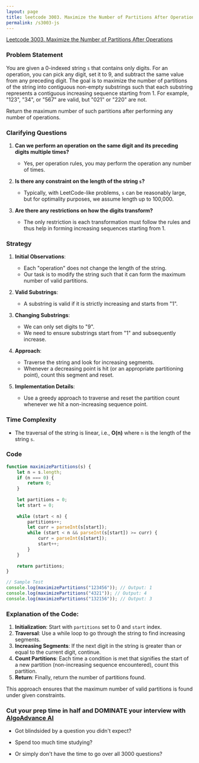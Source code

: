 ```yaml
---
layout: page
title: leetcode 3003. Maximize the Number of Partitions After Operations
permalink: /s3003-js
---
```

[Leetcode 3003. Maximize the Number of Partitions After Operations](https://algoadvance.github.io/algoadvance/l3003)
### Problem Statement

You are given a 0-indexed string `s` that contains only digits. For an operation, you can pick any digit, set it to 9, and subtract the same value from any preceding digit. The goal is to maximize the number of partitions of the string into contiguous non-empty substrings such that each substring represents a contiguous increasing sequence starting from 1. For example, "123", "34", or "567" are valid, but "021" or "220" are not.

Return the maximum number of such partitions after performing any number of operations.

### Clarifying Questions

1. **Can we perform an operation on the same digit and its preceding digits multiple times?**
   - Yes, per operation rules, you may perform the operation any number of times.
   
2. **Is there any constraint on the length of the string `s`?**
   - Typically, with LeetCode-like problems, `s` can be reasonably large, but for optimality purposes, we assume length up to 100,000.

3. **Are there any restrictions on how the digits transform?**
   - The only restriction is each transformation must follow the rules and thus help in forming increasing sequences starting from 1.

### Strategy

1. **Initial Observations**: 
   - Each "operation" does not change the length of the string.
   - Our task is to modify the string such that it can form the maximum number of valid partitions.
   
2. **Valid Substrings**:
   - A substring is valid if it is strictly increasing and starts from "1".

3. **Changing Substrings**:
   - We can only set digits to "9".
   - We need to ensure substrings start from "1" and subsequently increase.
   
4. **Approach**:
   - Traverse the string and look for increasing segments.
   - Whenever a decreasing point is hit (or an appropriate partitioning point), count this segment and reset.

5. **Implementation Details**:
   - Use a greedy approach to traverse and reset the partition count whenever we hit a non-increasing sequence point.

### Time Complexity

- The traversal of the string is linear, i.e., **O(n)** where `n` is the length of the string `s`.

### Code

```javascript
function maximizePartitions(s) {
    let n = s.length;
    if (n === 0) {
        return 0;
    }
    
    let partitions = 0;
    let start = 0;
    
    while (start < n) {
        partitions++;
        let curr = parseInt(s[start]);
        while (start < n && parseInt(s[start]) >= curr) {
            curr = parseInt(s[start]);
            start++;
        }
    }
    
    return partitions;
}

// Sample Test
console.log(maximizePartitions("123456")); // Output: 1
console.log(maximizePartitions("4321")); // Output: 4
console.log(maximizePartitions("132156")); // Output: 3
```

### Explanation of the Code:
1. **Initialization**: Start with `partitions` set to 0 and `start` index.
2. **Traversal**: Use a while loop to go through the string to find increasing segments.
3. **Increasing Segments**: If the next digit in the string is greater than or equal to the current digit, continue.
4. **Count Partitions**: Each time a condition is met that signifies the start of a new partition (non-increasing sequence encountered), count this partition.
5. **Return**: Finally, return the number of partitions found.

This approach ensures that the maximum number of valid partitions is found under given constraints.


### Cut your prep time in half and DOMINATE your interview with [AlgoAdvance AI](https://algoAdvance.com)

- Got blindsided by a question you didn't expect?

- Spend too much time studying?

- Or simply don't have the time to go over all 3000 questions?

